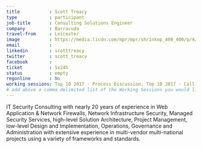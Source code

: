 ```yaml
---
title           : Scott Treacy
type            : participant
job-title       : Consulting Solutions Engineer
company         : Barracuda
travel-from     : Leicester
image           : https://media.licdn.com/mpr/mpr/shrinknp_400_400/p/4/000/17a/176/3bba468.jpg
email           : 
linkedin        : scotttreacy
twitter         : scott_treacy
facebook        :
ticket          : 5x24h
status          : empty
regonline       : No
working sessions: Top 10 2017 - Process Discussion, Top 10 2017 - Call for Data and Weightings Discussion, Top 10 2017 - Validation of weightings Discussion, Top 10 2017 - write revised and new text, Top 10 2017 - peer review of existing text, Top 10 2017 - Feedback and Conclusion, Top 10 2017 - Peer review of RC2, A7 - Insufficient Attack Protection, A10 - Underprotected APIs, Top 10 Selection Criteria, Applying Top 10 to Standards, Sign Ceremony for Owasp Top 10 2017, Securing Legacy Applications, Threat and Vulnerability Management Playbook, Integrating Security Tools in the SDL, WAF Best Practices, DoS Playbook, Is the Owasp Top 10 Data Collection Open, Application Security Verification Standard, Creating AppSec Teams, Crowdsourcing Security Knowledge, Visit Bletchley Park
# add above a comma delimited list of the Working Sessions you would like to attend (use the session's title)
---
```



<!-- put more details about participant here -->
IT Security Consulting with nearly 20 years of experience in Web Application & Network Firewalls, Network Infrastructure Security, Managed Security Services, high-level Solution Architecture, Project Management, low-level Design and Implementation, Operations, Governance and Administration with extensive experience in multi-vendor multi-national projects using a variety of frameworks and standards.
